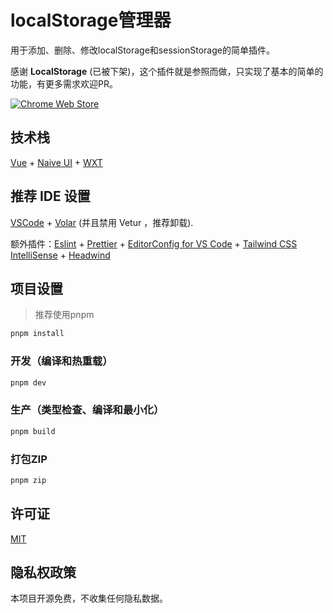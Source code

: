 # localStorage管理器

用于添加、删除、修改localStorage和sessionStorage的简单插件。

感谢 **LocalStorage** (已被下架)，这个插件就是参照而做，只实现了基本的简单的功能，有更多需求欢迎PR。

<a rel="noreferrer noopener" href="https://chromewebstore.google.com/detail/hobhhoemdpinaaadoihkjnhnjolbebai"><img alt="Chrome Web Store" src="https://img.shields.io/chrome-web-store/v/hobhhoemdpinaaadoihkjnhnjolbebai?style=for-the-badge&logo=googlechrome&logoColor=white"></a><!-- markdownlint-disable-line MD033 -->

## 技术栈

[Vue](https://vuejs.org/) + [Naive UI](https://www.naiveui.com/) + [WXT](https://github.com/wxt-dev/wxt)

## 推荐 IDE 设置

[VSCode](https://code.visualstudio.com/) + [Volar](https://marketplace.visualstudio.com/items?itemName=Vue.volar) (并且禁用 Vetur ，推荐卸载).

额外插件：[Eslint](https://marketplace.visualstudio.com/items?itemName=dbaeumer.vscode-eslint) + [Prettier](https://marketplace.visualstudio.com/items?itemName=esbenp.prettier-vscode) + [EditorConfig for VS Code](https://marketplace.visualstudio.com/items?itemName=EditorConfig.EditorConfig) + [Tailwind CSS IntelliSense](https://marketplace.visualstudio.com/items?itemName=bradlc.vscode-tailwindcss) + [Headwind](https://marketplace.visualstudio.com/items?itemName=heybourn.headwind)

## 项目设置

> 推荐使用pnpm

```sh
pnpm install
```

### 开发（编译和热重载）

```sh
pnpm dev
```

### 生产（类型检查、编译和最小化）

```sh
pnpm build
```

### 打包ZIP

```sh
pnpm zip
```

## 许可证

[MIT](https://opensource.org/licenses/MIT)

## 隐私权政策

本项目开源免费，不收集任何隐私数据。
